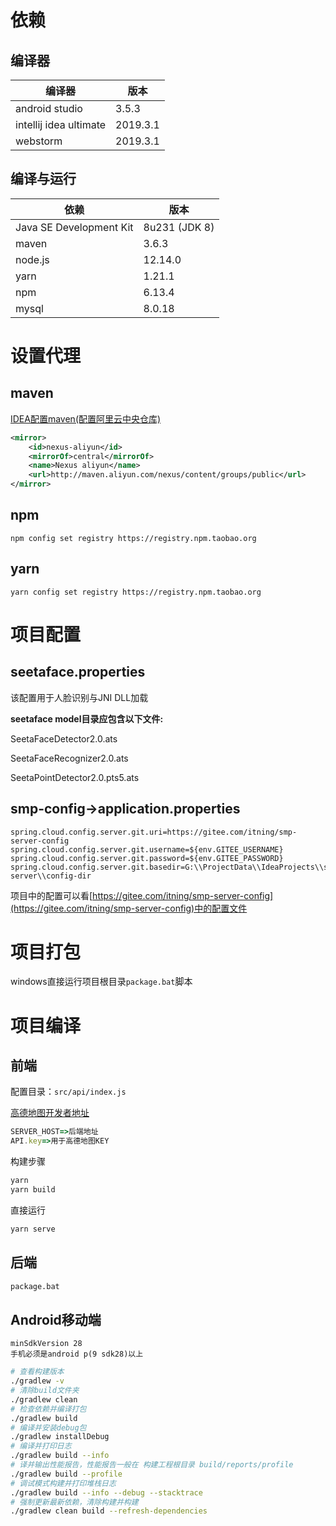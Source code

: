 # 依赖

## 编译器

| 编译器                 | 版本     |
| ---------------------- | -------- |
| android studio         | 3.5.3    |
| intellij idea ultimate | 2019.3.1 |
| webstorm               | 2019.3.1 |

## 编译与运行

| 依赖                    | 版本          |
| ----------------------- | ------------- |
| Java SE Development Kit | 8u231 (JDK 8) |
| maven                   | 3.6.3         |
| node.js                 | 12.14.0       |
| yarn                    | 1.21.1        |
| npm                     | 6.13.4        |
| mysql                   | 8.0.18        |

# 设置代理

## maven

[IDEA配置maven(配置阿里云中央仓库)](https://www.cnblogs.com/sword-successful/p/6408281.html)

```xml
<mirror>  
	<id>nexus-aliyun</id>  
	<mirrorOf>central</mirrorOf>    
	<name>Nexus aliyun</name>  
	<url>http://maven.aliyun.com/nexus/content/groups/public</url>  
</mirror> 
```

## npm

```shell
npm config set registry https://registry.npm.taobao.org
```

## yarn

```shell
yarn config set registry https://registry.npm.taobao.org
```

# 项目配置

## seetaface.properties

该配置用于人脸识别与JNI DLL加载

**seetaface model目录应包含以下文件:**

SeetaFaceDetector2.0.ats

SeetaFaceRecognizer2.0.ats

SeetaPointDetector2.0.pts5.ats

## smp-config->application.properties

```properties
spring.cloud.config.server.git.uri=https://gitee.com/itning/smp-server-config
spring.cloud.config.server.git.username=${env.GITEE_USERNAME}
spring.cloud.config.server.git.password=${env.GITEE_PASSWORD}
spring.cloud.config.server.git.basedir=G:\\ProjectData\\IdeaProjects\\smp-server\\config-dir
```

项目中的配置可以看[https://gitee.com/itning/smp-server-config](https://gitee.com/itning/smp-server-config)中的配置文件

# 项目打包

windows直接运行项目根目录``package.bat``脚本

# 项目编译

## 前端

配置目录：``src/api/index.js``

[高德地图开发者地址](https://lbs.amap.com/)

```js
SERVER_HOST=>后端地址
API.key=>用于高德地图KEY
```

构建步骤

```bash
yarn
yarn build
```

直接运行

```bash
yarn serve
```

## 后端

```bash
package.bat
```

## Android移动端

```
minSdkVersion 28
手机必须是android p(9 sdk28)以上
```

```bash
# 查看构建版本
./gradlew -v
# 清除build文件夹
./gradlew clean
# 检查依赖并编译打包
./gradlew build
# 编译并安装debug包
./gradlew installDebug
# 编译并打印日志
./gradlew build --info
# 译并输出性能报告，性能报告一般在 构建工程根目录 build/reports/profile
./gradlew build --profile
# 调试模式构建并打印堆栈日志
./gradlew build --info --debug --stacktrace
# 强制更新最新依赖，清除构建并构建
./gradlew clean build --refresh-dependencies
```                                                                                                                                                                                                                                                                          